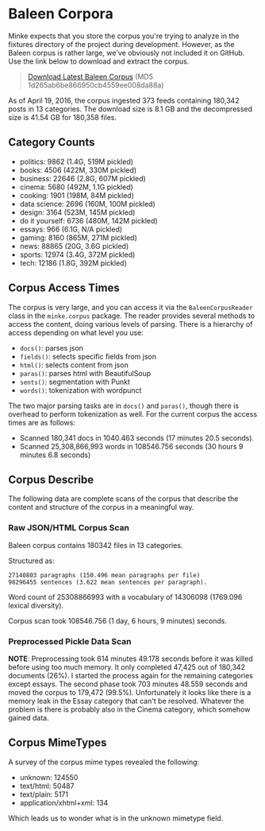 # Baleen Corpora

Minke expects that you store the corpus you're trying to analyze in the fixtures directory of the project during development. However, as the Baleen corpus is rather large, we've obviously not included it on GitHub. Use the link below to download and extract the corpus.

> [Download Latest Baleen Corpus](http://bit.ly/baleen-corpus) (MD5 1d265ab6be866950cb4559ee008da88a)

As of April 19, 2016, the corpus ingested 373 feeds containing 180,342 posts in 13 categories. The download size is 8.1 GB and the decompressed size is 41.54 GB for 180,358 files.

## Category Counts

- politics: 9862 (1.4G, 519M pickled)
- books: 4506 (422M, 330M pickled)
- business: 22646 (2.8G, 607M pickled)
- cinema: 5680 (492M, 1.1G pickled)
- cooking: 1901 (198M, 84M pickled)
- data science: 2696 (160M, 100M pickled)
- design: 3164 (523M, 145M pickled)
- do it yourself: 6736 (480M, 142M pickled)
- essays: 966 (6.1G, N/A pickled)
- gaming: 8160 (865M, 271M pickled)
- news: 88865 (20G, 3.6G pickled)
- sports: 12974 (3.4G, 372M pickled)
- tech: 12186 (1.8G, 392M pickled)

## Corpus Access Times

The corpus is very large, and you can access it via the `BaleenCorpusReader` class in the `minke.corpus` package. The reader provides several methods to access the content, doing various levels of parsing. There is a hierarchy of access depending on what level you use:

- `docs()`: parses json
- `fields()`: selects specific fields from json
- `html()`: selects content from json
- `paras()`: parses html with BeautifulSoup
- `sents()`: segmentation with Punkt
- `words()`: tokenization with wordpunct

The two major parsing tasks are in `docs()` and `paras()`, though there is overhead to perform tokenization as well. For the current corpus the access times are as follows:

- Scanned 180,341 docs in 1040.463 seconds (17 minutes 20.5 seconds).
- Scanned 25,308,866,993 words in 108546.756 seconds (30 hours 9 minutes 6.8 seconds)

## Corpus Describe

The following data are complete scans of the corpus that describe the content
and structure of the corpus in a meaningful way.

### Raw JSON/HTML Corpus Scan

Baleen corpus contains 180342 files in 13 categories.

Structured as:

    27140803 paragraphs (150.496 mean paragraphs per file)
    98296455 sentences (3.622 mean sentences per paragraph).

Word count of 25308866993 with a vocabulary of 14306098 (1769.096 lexical diversity).

Corpus scan took 108546.756 (1 day, 6 hours, 9 minutes) seconds.

### Preprocessed Pickle Data Scan



**NOTE**: Preprocessing took 614 minutes 49.178 seconds before it was killed before using too much memory. It only completed 47,425 out of 180,342 documents (26%). I started the process again for the remaining categories except essays. The second phase took 703 minutes 48.559 seconds and moved the corpus to 179,472 (99.5%). Unfortunately it looks like there is a memory leak in the Essay category that can't be resolved. Whatever the problem is there is probably also in the Cinema category, which somehow gained data.

## Corpus MimeTypes

A survey of the corpus mime types revealed the following:

- unknown: 124550
- text/html: 50487
- text/plain: 5171
- application/xhtml+xml: 134

Which leads us to wonder what is in the unknown mimetype field.
